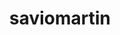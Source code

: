 ---
title: saviomartin
github: https://github.com/saviomartin
mode: dark
transition: 3s
archetype:
  - Little Bit of Everything
---